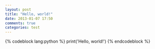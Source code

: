 ```yaml
---
layout: post
title: "Hello, world!"
date: 2013-01-07 17:50
comments: true
categories: test
---
```


{% codeblock lang:python %}
print('Hello, world!')
{% endcodeblock %}
